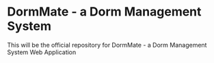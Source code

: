 # DormMate - a Dorm Management System

This will be the official repository for DormMate - a Dorm Management System Web Application
